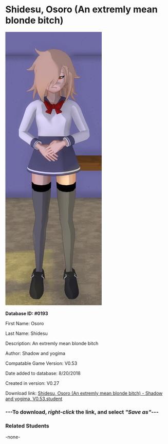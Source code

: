 # Shidesu, Osoro (An extremly mean blonde bitch)

<img src="../../Files/Images/Shidesu, Osoro (An extremly mean blonde bitch).png" title="Shidesu, Osoro (An extremly mean blonde bitch) - Shadow and yogima, V0.53">

**Database ID: #0193**

First Name: Osoro

Last Name: Shidesu

Description: An extremly mean blonde bitch

Author: Shadow and yogima

Compatable Game Version: V0.53

Date added to database: 8/20/2018

Created in version: V0.27

Download link: <a href="https://raw.githubusercontent.com/Arbiter1223/Daigaku-Gurashi-Custom-Students/master/Files/Student%20Files/Shidesu%2C%20Osoro%20(An%20extremly%20mean%20blonde%20bitch)%20-%20Shadow%20and%20yogima%2C%20V0.53.student">Shidesu, Osoro (An extremly mean blonde bitch) - Shadow and yogima, V0.53.student</a>

### ---**To download, _right-click_ the link, and select _"Save as"_**---

### Related Students

-none-
